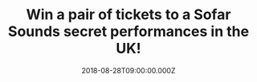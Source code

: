 ---
campaign-uuid: "c-c519647c-244f-42fa-b1d0-3ddffe24839d"
type: "Preview"
category: "Tickets"
date: "2018-08-28T09:00:00.000Z"
end-date: "2018-09-11T23:59:00.000Z"
disable-form: false
is_promoted: true
has_entry_page: true
title: "Win a pair of tickets to a Sofar Sounds secret performances in the UK!"
competition-description: "<p>Are you the kind of person that loves going to concerts\
  \ and discovering new artists & places? If the answer is YES, we’re sure you won’\
  t want to miss this: we are giving away a pair of tickets to a Sofar Sounds concert\
  \ of your choice anywhere in the UK!</p>\r\n<p>Passionate, dedicated, respectful…\
  \ thousands of artists have performed to Sofar guests! If you want to be part of\
  \ it and be one of them, click on the link below for a chance to win!</p>"
hero-header: "Win a pair of tickets to a Sofar Sounds secret performances in the UK!"
terms-confirmation: "N/A"
banner-img: "https://assets.expresslyapp.com/asset-9856e9b0-ae0b-46d8-a48b-853a26d03d7e.jpg"
logo-left-href: "https://sofar-dev-pr-3802.herokuapp.com/lp/expressly-test"
logo-left-image: "https://assets.expresslyapp.com/66bd3349-b61b-478b-a249-5cfc2e028ceb-thumb.png"
logo-left-title: "Sofar Sound"
bg-image-hero: "https://assets.expresslyapp.com/asset-e6bfd792-9334-4cd7-bbc6-3d0ce4d7e395.jpg"
bg-image-first: "https://assets.expresslyapp.com/asset-ee95910d-cac7-4357-8a02-3ba3ceeed62e.jpg"
bg-image-second: "https://assets.expresslyapp.com/asset-24fdef4a-41da-4220-9b7d-0376ae63ea96.jpg"
bg-image-third: "https://assets.expresslyapp.com/asset-db9aaeeb-af12-4d52-bbf6-584b43657a86.jpg"
section1-content: "<p>Cofounded in London in 2009 by Rafe Offer and Rocky Start, Sofar\
  \ brings guests and artists together in unique locations. Sofar shows begin as a\
  \ secret: guests sign on for three unnamed performances at undisclosed locations,\
  \ hosted by community members in everyday spaces — from living rooms and rooftops,\
  \ to retail stores.</p>\r\n<p>Through the transformation of these spaces into captivating\
  \ venues, Sofar serves as a platform for artists to connect with engaged audiences\
  \ in cities around the world. Sofar invites guests to discover new artists, spaces,\
  \ people, neighbourhoods and cities, whether at home or abroad, creating an inclusive\
  \ and accessible global community where people make genuine connections.</p>"
section2-content: "<p>James Bay, Hozier, Kaleo… are some of their amazing artists\
  \ you could find at their unique locations. If you want to be delighted by their\
  \ amazing voices you can apply for tickets up until 5 days before the events, If\
  \ you are selected, confirm your place, you can come with your friends or solo!\
  \ You never know who you're going to meet!</p>\r\n<p>A day before the show you will\
  \ get an email with the address of the Sofar and let the party begin! Bring some\
  \ drinks and find a seat (floor seating encouraged!). You won't find out who's playing\
  \ until you get there, so come with an open mind and enjoy the show!</p>"
section3-content: "<p>If you are looking forward to attending to one of their amazing\
  \ secret concerts… now it could be the best plan of your weekend. Thanks to NME\
  \ AAA and Sofar sounds we are offering a pair of tickets and the exclusive offer\
  \ for NME AAA: GE to a Sofar Sounds concert of your choice anywhere in the UK and\
  \ </p>\r\n<p>But that is not all, at Sofar Sounds we are all winners, if you don’\
  t get selected as the winner you have 20% off at their tickets!</p>\r\n<p>Enter\
  \ the form below for a chance to win and you may even discover your new favourite\
  \ artist!</p>\r\n<p>Good luck!</p>"
entry-title: "Win a pair of tickets to a Sofar Sounds secret performances in the UK!"
entry-content: "Enter the draw to win pair of tickets to a Sofar Sounds secret concert\
  \ of your choice by completing the form below before 23:59 on 11th of September\
  \ 2018."
has-winner: false
prize-description: "A pair of tickets to a Sofar Sounds secret performances & the\
  \ exclusive offer for NME AAA: GE (Guaranteed Entry) + Discount (20%)."
special-conditions: "The winner will be contacted the day after the competition closes\
  \ and it will have one week to claim the prize.\r\nMultiple entries are allowed\
  \ up to one every day."
---